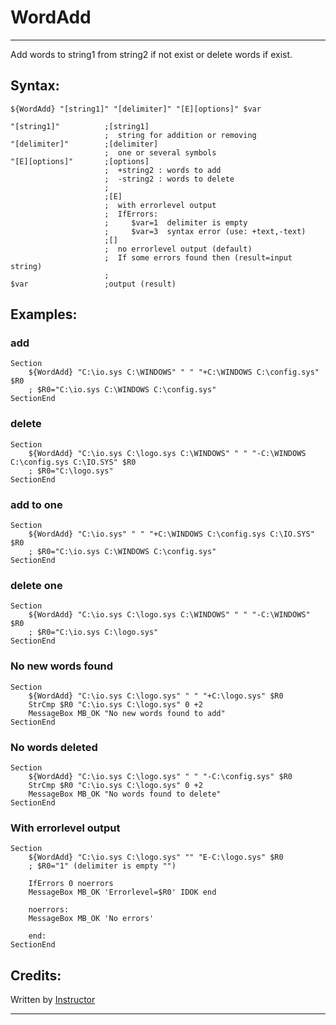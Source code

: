 # WordAdd

---

Add words to string1 from string2 if not exist or delete words if exist.

## Syntax:

	${WordAdd} "[string1]" "[delimiter]" "[E][options]" $var

	"[string1]"          ;[string1]
	                     ;  string for addition or removing
	"[delimiter]"        ;[delimiter]
	                     ;  one or several symbols
	"[E][options]"       ;[options]
	                     ;  +string2 : words to add
	                     ;  -string2 : words to delete
	                     ;
	                     ;[E]
	                     ;  with errorlevel output
	                     ;  IfErrors:
	                     ;     $var=1  delimiter is empty
	                     ;     $var=3  syntax error (use: +text,-text)
	                     ;[]
	                     ;  no errorlevel output (default)
	                     ;  If some errors found then (result=input string)
	                     ;
	$var                 ;output (result)

## Examples:

### add

	Section
		${WordAdd} "C:\io.sys C:\WINDOWS" " " "+C:\WINDOWS C:\config.sys" $R0
		; $R0="C:\io.sys C:\WINDOWS C:\config.sys"
	SectionEnd

### delete

	Section
		${WordAdd} "C:\io.sys C:\logo.sys C:\WINDOWS" " " "-C:\WINDOWS C:\config.sys C:\IO.SYS" $R0
		; $R0="C:\logo.sys"
	SectionEnd

### add to one

	Section
		${WordAdd} "C:\io.sys" " " "+C:\WINDOWS C:\config.sys C:\IO.SYS" $R0
		; $R0="C:\io.sys C:\WINDOWS C:\config.sys"
	SectionEnd

### delete one

	Section
		${WordAdd} "C:\io.sys C:\logo.sys C:\WINDOWS" " " "-C:\WINDOWS" $R0
		; $R0="C:\io.sys C:\logo.sys"
	SectionEnd

### No new words found

	Section
		${WordAdd} "C:\io.sys C:\logo.sys" " " "+C:\logo.sys" $R0
		StrCmp $R0 "C:\io.sys C:\logo.sys" 0 +2
		MessageBox MB_OK "No new words found to add"
	SectionEnd

### No words deleted

	Section
		${WordAdd} "C:\io.sys C:\logo.sys" " " "-C:\config.sys" $R0
		StrCmp $R0 "C:\io.sys C:\logo.sys" 0 +2
		MessageBox MB_OK "No words found to delete"
	SectionEnd

### With errorlevel output

	Section
		${WordAdd} "C:\io.sys C:\logo.sys" "" "E-C:\logo.sys" $R0
		; $R0="1" (delimiter is empty "")

		IfErrors 0 noerrors
		MessageBox MB_OK 'Errorlevel=$R0' IDOK end

		noerrors:
		MessageBox MB_OK 'No errors'

		end:
	SectionEnd

## Credits:

Written by [Instructor][1]

---

[1]: http://nsis.sourceforge.net/User:Instructor